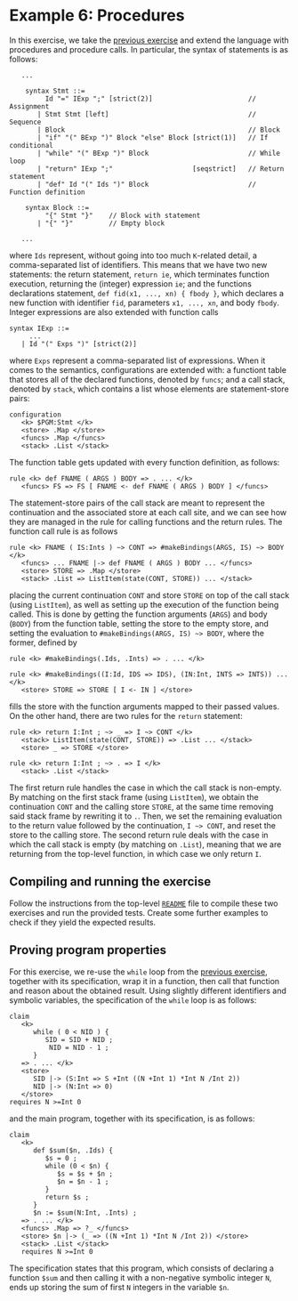 # Example 6: Procedures

In this exercise, we take the [previous exercise](../05-control-flow/README.md) and extend the language with procedures and procedure calls. In particular, the syntax of statements is as follows:

```k
   ...

    syntax Stmt ::= 
         Id "=" IExp ";" [strict(2)]                        // Assignment
       | Stmt Stmt [left]                                   // Sequence
       | Block                                              // Block
       | "if" "(" BExp ")" Block "else" Block [strict(1)]   // If conditional
       | "while" "(" BExp ")" Block                         // While loop
       | "return" IExp ";"                    [seqstrict]   // Return statement
       | "def" Id "(" Ids ")" Block                         // Function definition

    syntax Block ::= 
         "{" Stmt "}"    // Block with statement
       | "{" "}"         // Empty block

   ...
```

where `Ids` represent, without going into too much `K`-related detail, a comma-separated list of identifiers. This means that we have two new statements: the return statement, `return ie`, which terminates function execution, returning the (integer) expression `ie`; and the functions declarations statement, `def fid(x1, ..., xn) { fbody }`, which declares a new function with identifier `fid`, parameters `x1, ..., xn`, and body `fbody`. Integer expressions are also extended with function calls

```k
syntax IExp ::= 
     ...
   | Id "(" Exps ")" [strict(2)]
```

where `Exps` represent a comma-separated list of expressions. When it comes to the semantics, configurations are extended with: a functiont table that stores all of the declared functions, denoted by `funcs`; and a call stack,  denoted by `stack`, which contains a list whose elements are statement-store pairs:

```k
configuration
   <k> $PGM:Stmt </k>
   <store> .Map </store>
   <funcs> .Map </funcs>
   <stack> .List </stack>
```

The function table gets updated with every function definition, as follows:

```k
rule <k> def FNAME ( ARGS ) BODY => . ... </k>
   <funcs> FS => FS [ FNAME <- def FNAME ( ARGS ) BODY ] </funcs>
```

The statement-store pairs of the call stack are meant to represent the continuation and the associated store at each call site, and we can see how they are managed in the rule for calling functions and the return rules. The function call rule is as follows

```k
rule <k> FNAME ( IS:Ints ) ~> CONT => #makeBindings(ARGS, IS) ~> BODY </k>
   <funcs> ... FNAME |-> def FNAME ( ARGS ) BODY ... </funcs>
   <store> STORE => .Map </store>
   <stack> .List => ListItem(state(CONT, STORE)) ... </stack>
```

placing the current continuation `CONT` and store `STORE` on top of the call stack (using `ListItem`), as well as  setting up the execution of the function being called. This is done by getting the function arguments (`ARGS`) and body (`BODY`) from the function table, setting the store to the empty store, and setting the evaluation to `#makeBindings(ARGS, IS) ~> BODY`, where the former, defined by

```k
rule <k> #makeBindings(.Ids, .Ints) => . ... </k>

rule <k> #makeBindings((I:Id, IDS => IDS), (IN:Int, INTS => INTS)) ... </k>
   <store> STORE => STORE [ I <- IN ] </store>
```

fills the store with the function arguments mapped to their passed values.
On the other hand, there are two rules for the `return` statement:

```k
rule <k> return I:Int ; ~> _ => I ~> CONT </k>
   <stack> ListItem(state(CONT, STORE)) => .List ... </stack>
   <store> _ => STORE </store>

rule <k> return I:Int ; ~> . => I </k>
   <stack> .List </stack>
```

The first return rule handles the case in which the call stack is non-empty. 
By matching on the first stack frame (using `ListItem`), we obtain the continuation `CONT` and the calling store `STORE`, at the same time removing said stack frame by rewriting it to `.`. Then, we set the remaining evaluation to the return value followed by the continuation, `I ~> CONT`, and reset the store to the calling store. The second return rule deals with the case in which the call stack is empty (by matching on `.List`), meaning that we are returning from the top-level function, in which case we only return `I`.

## Compiling and running the exercise

Follow the instructions from the top-level [`README`](../README.md) file to compile these two exercises and run the provided tests. Create some further examples to check if they yield the expected results.

## Proving program properties

For this exercise, we re-use the `while` loop from the [previous exercise](../05-control-flow/README.md), together with its specification, wrap it in a function, then call that function and reason about the obtained result. Using slightly different identifiers and symbolic variables, the specification of the `while` loop is as follows:

```
claim 
   <k> 
      while ( 0 < NID ) {
         SID = SID + NID ;
          NID = NID - 1 ;
      }
   => . ... </k>
   <store> 
      SID |-> (S:Int => S +Int ((N +Int 1) *Int N /Int 2))
      NID |-> (N:Int => 0)
   </store>
requires N >=Int 0
```

and the main program, together with its specification, is as follows:

```
claim 
   <k> 
      def $sum($n, .Ids) {
         $s = 0 ;
         while (0 < $n) {
            $s = $s + $n ;
            $n = $n - 1 ;
         }
         return $s ;
      }
      $n := $sum(N:Int, .Ints) ;
   => . ... </k>
   <funcs> .Map => ?_ </funcs>
   <store> $n |-> (_ => ((N +Int 1) *Int N /Int 2)) </store>
   <stack> .List </stack>
   requires N >=Int 0
```

The specification states that this program, which consists of declaring a function `$sum` and then calling it with a non-negative symbolic integer `N`, ends up storing the sum of first `N` integers in the variable `$n`.